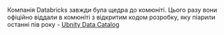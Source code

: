 Компанія Databricks завжди була щедра до комюніті. Цього разу вони офіційно віддали в комюніті з відкритим кодом розробку, яку піарили останні пів року - [Ubnity Data Catalog](https://www.databricks.com/blog/open-sourcing-unity-catalog?utm_source=substack&utm_medium=email)
